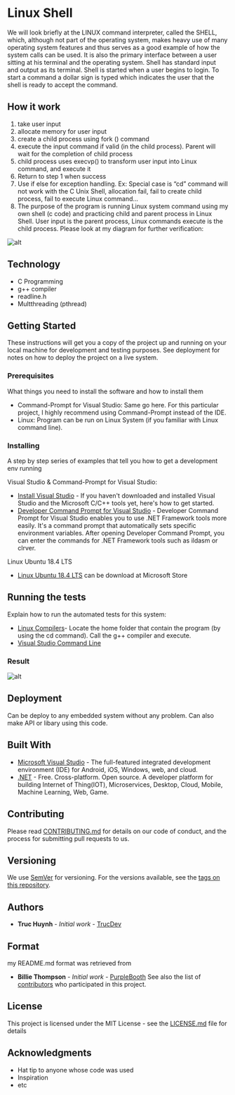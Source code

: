 # Linux Shell
We will look briefly at the LINUX command interpreter, called the SHELL, which, although not part of the operating system, makes heavy use of many operating system features and thus serves as a good example of how the system calls can be used. It is also the primary interface between a user sitting at his terminal and the operating system.
Shell has standard input and output as its terminal. Shell is started when a user begins to login. To start a command a dollar sign is typed which indicates the user that the shell is ready to accept the command.

## How it work
1. take user input 
2. allocate memory for user input 
3. create a child process using fork () command 
4. execute the input command if valid (in the child process). Parent will wait for the completion of child process 
5. child process uses execvp() to transform user input into Linux command, and execute it 
6. Return to step 1 when success 
7. Use if else for exception handling. Ex: Special case is “cd” command will not work with the C Unix Shell, allocation fail, fail to create child process, fail to execute Linux command... 
8. The purpose of the program is running Linux system command using my own shell (c code) and practicing child and parent process in Linux Shell. User input is the parent process, Linux commands execute is the child process. Please look at my diagram for further verification:

![alt](https://github.com/jackyhuynh/linuxShell-app/blob/main/src/picture/Diagram.png)

## Technology
- C Programming
- g++ compiler
- readline.h
- Multthreading (pthread)

## Getting Started
These instructions will get you a copy of the project up and running on your local machine for development and testing purposes. See deployment for notes on how to deploy the project on a live system.

### Prerequisites
What things you need to install the software and how to install them
- Command-Prompt for Visual Studio: Same go here. For this particular project, I highly recommend using Command-Prompt instead of the IDE.
- Linux: Program can be run on Linux System (if you familiar with Linux command line). 


### Installing

A step by step series of examples that tell you how to get a development env running

Visual Studio & Command-Prompt for Visual Studio:
* [Install Visual Studio](https://docs.microsoft.com/en-us/cpp/build/vscpp-step-0-installation?view=msvc-160#:~:text=Visual%20Studio%202019%20Installation%201%20Make%20sure%20your,...%204%20Choose%20workloads.%20...%20More%20items...) - If you haven't downloaded and installed Visual Studio and the Microsoft C/C++ tools yet, here's how to get started.
* [Developer Command Prompt for Visual Studio](https://docs.microsoft.com/en-us/dotnet/framework/tools/developer-command-prompt-for-vs#:~:text=%20Developer%20Command%20Prompt%20for%20Visual%20Studio%20,from%20inside%20Visual%20Studio.%20For%20easier...%20More) - Developer Command Prompt for Visual Studio enables you to use .NET Framework tools more easily. It's a command prompt that automatically sets specific environment variables. After opening Developer Command Prompt, you can enter the commands for .NET Framework tools such as ildasm or clrver.

Linux Ubuntu 18.4 LTS
* [Linux Ubuntu 18.4 LTS](https://www.microsoft.com/en-us/p/ubuntu-1804-lts/9n9tngvndl3q?activetab=pivot:overviewtab) can be download at Microsoft Store

## Running the tests

Explain how to run the automated tests for this system:
* [Linux Compilers](https://askubuntu.com/questions/61408/what-is-a-command-to-compile-and-run-c-programs#:~:text=The%20simplest%20way%20to%20compile%20a%20C%2B%2B%20program,only%20compiler%20capable%20of%20compiling%20the%20Linux%20kernel.)- Locate the home folder that contain the program (by using the cd command). Call the g++ compiler and execute.
* [Visual Studio Command Line](https://docs.microsoft.com/en-us/cpp/build/walkthrough-compiling-a-native-cpp-program-on-the-command-line?view=msvc-160)

### Result

![alt](https://github.com/jackyhuynh/multithreadingMatrixMultiply-app/blob/main/src/1.png)

## Deployment

Can be deploy to any embedded system without any problem. Can also make API or libary using this code. 

## Built With

* [Microsoft Visual Studio](https://visualstudio.microsoft.com/downloads/) - The full-featured integrated development environment (IDE) for Android, iOS, Windows, web, and cloud.
* [.NET](https://dotnet.microsoft.com/download/dotnet-framework) -  Free. Cross-platform. Open source. A developer platform for building Internet of Thing(IOT), Microservices, Desktop, Cloud, Mobile, Machine Learning, Web, Game.

## Contributing

Please read [CONTRIBUTING.md](https://gist.github.com/PurpleBooth/b24679402957c63ec426) for details on our code of conduct, and the process for submitting pull requests to us.

## Versioning

We use [SemVer](http://semver.org/) for versioning. For the versions available, see the [tags on this repository](https://github.com/your/project/tags). 

## Authors

* **Truc Huynh** - *Initial work* - [TrucDev](https://github.com/jackyhuynh)

## Format
my README.md format was retrieved from
* **Billie Thompson** - *Initial work* - [PurpleBooth](https://github.com/PurpleBooth)
See also the list of [contributors](https://github.com/your/project/contributors) who participated in this project.

## License

This project is licensed under the MIT License - see the [LICENSE.md](LICENSE.md) file for details

## Acknowledgments

* Hat tip to anyone whose code was used
* Inspiration
* etc


